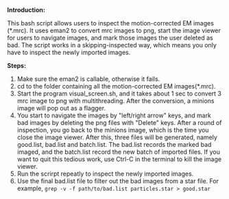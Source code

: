 **Introduction:**

This bash script allows users to inspect the motion-corrected EM images (*.mrc).
It uses eman2 to convert mrc images to png, start the image viewer for users to navigate images, and mark those images the user deleted as bad. The script works in a skipping-inspected way, which means you only have to inspect the newly imported images.

**Steps:**
1. Make sure the eman2 is callable, otherwise it fails. 
2. cd to the folder containing all the motion-corrected EM images(*.mrc). 
3. Start the program visual_screen.sh, and it takes about 1 sec to convert 3 mrc image to png with multithreading. After the conversion, a minions image will pop out as a flagger. 
4. You start to navigate the images by "left/right arrow" keys, and mark bad images by deleting the png files with "Delete" keys. After  a round of inspection, you go back to the minions image, which is the time you close the image viewer. After this, three files will be generated, namely good.list, bad.list and batch.list. The bad.list records the marked bad imaged, and the batch.list record the new batch of imported files. If you want to quit this tedious work, use Ctrl-C in the terminal to kill the image viewer.
5. Run the scrirpt repeatly to inspect the newly imported images.
6. Use the final bad.list file to filter out the bad images from a star file. 
For example,  `grep -v -f path/to/bad.list particles.star > good.star`